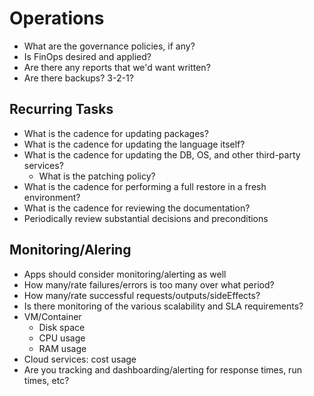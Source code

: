 # Operations

- What are the governance policies, if any?
- Is FinOps desired and applied?
- Are there any reports that we'd want written?
- Are there backups? 3-2-1?

## Recurring Tasks

- What is the cadence for updating packages?
- What is the cadence for updating the language itself?
- What is the cadence for updating the DB, OS, and other third-party services?
    - What is the patching policy?
- What is the cadence for performing a full restore in a fresh environment?
- What is the cadence for reviewing the documentation?
- Periodically review substantial decisions and preconditions

## Monitoring/Alering

- Apps should consider monitoring/alerting as well
- How many/rate failures/errors is too many over what period?
- How many/rate successful requests/outputs/sideEffects?
- Is there monitoring of the various scalability and SLA requirements?
- VM/Container
    - Disk space
    - CPU usage
    - RAM usage
- Cloud services: cost usage
- Are you tracking and dashboarding/alerting for response times, run times, etc?

